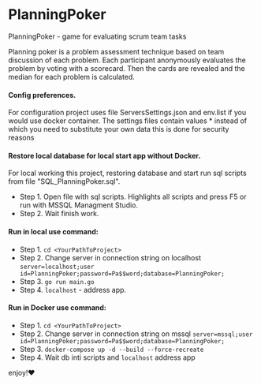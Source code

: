 # PlanningPoker
PlanningPoker - game for evaluating scrum team tasks

Planning poker is a problem assessment technique based on team discussion of each problem. Each participant anonymously evaluates the problem by voting with a scorecard. Then the cards are revealed and the median for each problem is calculated.
#### Config preferences. 
For configuration project uses file ServersSettings.json and env.list if you would use docker container.
The settings files contain values ​​* instead of which you need to substitute your own data this is done for security reasons
#### Restore local database for local start app without Docker.
For local working this project, restoring database and start run sql scripts from file "SQL_PlanningPoker.sql".
* Step 1. Open file with sql scripts. Highlights all scripts and press F5 or run with MSSQL Managment Studio.
* Step 2. Wait finish work. 

#### Run in local use command:
* Step 1. ```cd <YourPathToProject>```
* Step 2. Change server in connection string on localhost 
```server=localhost;user id=PlanningPoker;password=Pa$$word;database=PlanningPoker;```
* Step 3. ```go run main.go```
* Step 4. ```localhost``` - address app.

#### Run in Docker use command:
* Step 1. ```cd <YourPathToProject>```
* Step 2. Change server in connection string on mssql 
```server=mssql;user id=PlanningPoker;password=Pa$$word;database=PlanningPoker;```
* Step 3. ```docker-compose up -d --build --force-recreate```
* Step 4. Wait db inti scripts and ```localhost``` address app

enjoy!:heart:
